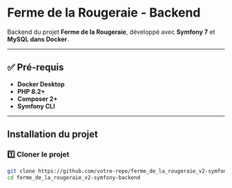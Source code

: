 #  Ferme de la Rougeraie - Backend

Backend du projet **Ferme de la Rougeraie**, développé avec **Symfony 7** et **MySQL dans Docker**.

---

## ✅ **Pré-requis**
- **Docker Desktop** 
- **PHP 8.2+** 
- **Composer 2+** 
- **Symfony CLI** 

---

##  **Installation du projet**
### 1️⃣ **Cloner le projet**
```sh
git clone https://github.com/votre-repo/ferme_de_la_rougeraie_v2-symfony-backend.git
cd ferme_de_la_rougeraie_v2-symfony-backend

